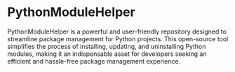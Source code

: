 # PythonModuleHelper
PythonModuleHelper is a powerful and user-friendly repository designed to streamline package management for Python projects. This open-source tool simplifies the process of installing, updating, and uninstalling Python modules, making it an indispensable asset for developers seeking an efficient and hassle-free package management experience.

